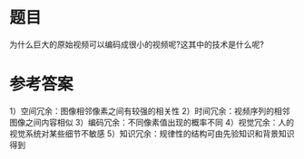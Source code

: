 # 题目

为什么巨大的原始视频可以编码成很小的视频呢?这其中的技术是什么呢?

# 参考答案

1）空间冗余：图像相邻像素之间有较强的相关性
2）时间冗余：视频序列的相邻图像之间内容相似
3）编码冗余：不同像素值出现的概率不同
4）视觉冗余：人的视觉系统对某些细节不敏感
5）知识冗余：规律性的结构可由先验知识和背景知识得到
